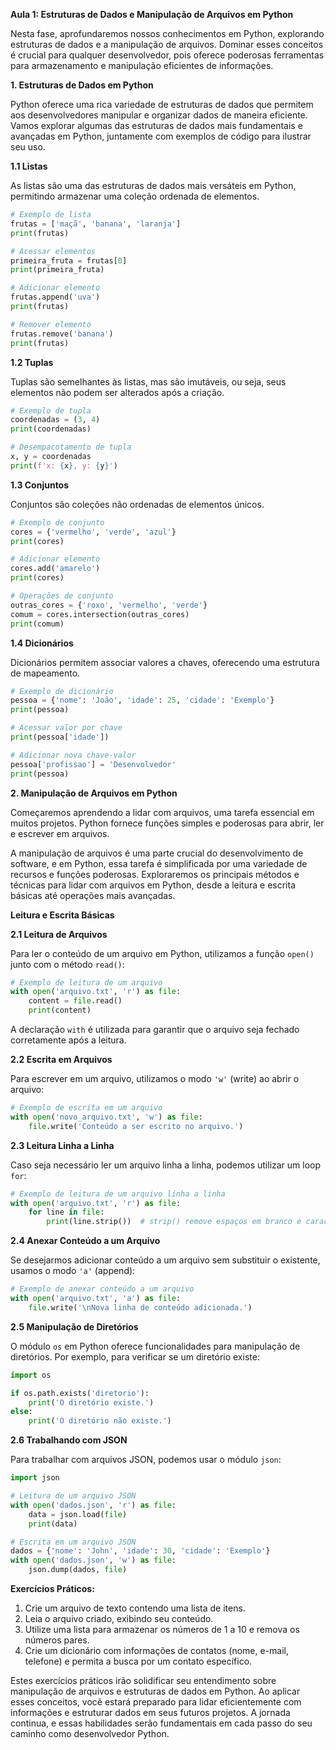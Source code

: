 **Aula 1: Estruturas de Dados e Manipulação de Arquivos em Python**

Nesta fase, aprofundaremos nossos conhecimentos em Python, explorando estruturas de dados e a manipulação de arquivos. Dominar esses conceitos é crucial para qualquer desenvolvedor, pois oferece poderosas ferramentas para armazenamento e manipulação eficientes de informações.



**1. Estruturas de Dados em Python**

Python oferece uma rica variedade de estruturas de dados que permitem aos desenvolvedores manipular e organizar dados de maneira eficiente. Vamos explorar algumas das estruturas de dados mais fundamentais e avançadas em Python, juntamente com exemplos de código para ilustrar seu uso.

**1.1 Listas**

As listas são uma das estruturas de dados mais versáteis em Python, permitindo armazenar uma coleção ordenada de elementos.

```python
# Exemplo de lista
frutas = ['maçã', 'banana', 'laranja']
print(frutas)

# Acessar elementos
primeira_fruta = frutas[0]
print(primeira_fruta)

# Adicionar elemento
frutas.append('uva')
print(frutas)

# Remover elemento
frutas.remove('banana')
print(frutas)
```

**1.2 Tuplas**

Tuplas são semelhantes às listas, mas são imutáveis, ou seja, seus elementos não podem ser alterados após a criação.

```python
# Exemplo de tupla
coordenadas = (3, 4)
print(coordenadas)

# Desempacotamento de tupla
x, y = coordenadas
print(f'x: {x}, y: {y}')
```

**1.3 Conjuntos**

Conjuntos são coleções não ordenadas de elementos únicos.

```python
# Exemplo de conjunto
cores = {'vermelho', 'verde', 'azul'}
print(cores)

# Adicionar elemento
cores.add('amarelo')
print(cores)

# Operações de conjunto
outras_cores = {'roxo', 'vermelho', 'verde'}
comum = cores.intersection(outras_cores)
print(comum)
```

**1.4 Dicionários**

Dicionários permitem associar valores a chaves, oferecendo uma estrutura de mapeamento.

```python
# Exemplo de dicionário
pessoa = {'nome': 'João', 'idade': 25, 'cidade': 'Exemplo'}
print(pessoa)

# Acessar valor por chave
print(pessoa['idade'])

# Adicionar nova chave-valor
pessoa['profissao'] = 'Desenvolvedor'
print(pessoa)
```


**2. Manipulação de Arquivos em Python**

Começaremos aprendendo a lidar com arquivos, uma tarefa essencial em muitos projetos. Python fornece funções simples e poderosas para abrir, ler e escrever em arquivos.

A manipulação de arquivos é uma parte crucial do desenvolvimento de software, e em Python, essa tarefa é simplificada por uma variedade de recursos e funções poderosas. Exploraremos os principais métodos e técnicas para lidar com arquivos em Python, desde a leitura e escrita básicas até operações mais avançadas.

**Leitura e Escrita Básicas**

**2.1 Leitura de Arquivos**

Para ler o conteúdo de um arquivo em Python, utilizamos a função `open()` junto com o método `read()`:

```python
# Exemplo de leitura de um arquivo
with open('arquivo.txt', 'r') as file:
    content = file.read()
    print(content)
```

A declaração `with` é utilizada para garantir que o arquivo seja fechado corretamente após a leitura.

**2.2 Escrita em Arquivos**

Para escrever em um arquivo, utilizamos o modo `'w'` (write) ao abrir o arquivo:

```python
# Exemplo de escrita em um arquivo
with open('novo_arquivo.txt', 'w') as file:
    file.write('Conteúdo a ser escrito no arquivo.')
```

**2.3 Leitura Linha a Linha**

Caso seja necessário ler um arquivo linha a linha, podemos utilizar um loop `for`:

```python
# Exemplo de leitura de um arquivo linha a linha
with open('arquivo.txt', 'r') as file:
    for line in file:
        print(line.strip())  # strip() remove espaços em branco e caracteres de nova linha
```

**2.4 Anexar Conteúdo a um Arquivo**

Se desejarmos adicionar conteúdo a um arquivo sem substituir o existente, usamos o modo `'a'` (append):

```python
# Exemplo de anexar conteúdo a um arquivo
with open('arquivo.txt', 'a') as file:
    file.write('\nNova linha de conteúdo adicionada.')
```

**2.5 Manipulação de Diretórios**

O módulo `os` em Python oferece funcionalidades para manipulação de diretórios. Por exemplo, para verificar se um diretório existe:

```python
import os

if os.path.exists('diretorio'):
    print('O diretório existe.')
else:
    print('O diretório não existe.')
```

**2.6 Trabalhando com JSON**

Para trabalhar com arquivos JSON, podemos usar o módulo `json`:

```python
import json

# Leitura de um arquivo JSON
with open('dados.json', 'r') as file:
    data = json.load(file)
    print(data)

# Escrita em um arquivo JSON
dados = {'nome': 'John', 'idade': 30, 'cidade': 'Exemplo'}
with open('dados.json', 'w') as file:
    json.dump(dados, file)
```



**Exercícios Práticos:**

1. Crie um arquivo de texto contendo uma lista de itens.
2. Leia o arquivo criado, exibindo seu conteúdo.
3. Utilize uma lista para armazenar os números de 1 a 10 e remova os números pares.
4. Crie um dicionário com informações de contatos (nome, e-mail, telefone) e permita a busca por um contato específico.

Estes exercícios práticos irão solidificar seu entendimento sobre manipulação de arquivos e estruturas de dados em Python. Ao aplicar esses conceitos, você estará preparado para lidar eficientemente com informações e estruturar dados em seus futuros projetos. A jornada continua, e essas habilidades serão fundamentais em cada passo do seu caminho como desenvolvedor Python.